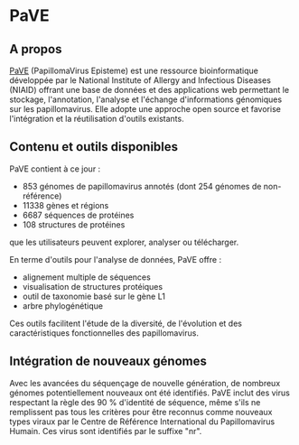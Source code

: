 # PaVE

## A propos
[PaVE](https://pave.niaid.nih.gov/) (PapillomaVirus Episteme) est une ressource bioinformatique développée par le National Institute of Allergy and Infectious Diseases (NIAID) offrant une base de données et des applications web permettant le stockage, l'annotation, l'analyse et l'échange d'informations génomiques sur les papillomavirus. Elle adopte une approche open source et favorise l'intégration et la réutilisation d'outils existants.

## Contenu et outils disponibles 

PaVE contient à ce jour : 
- 853 génomes de papillomavirus annotés (dont 254 génomes de non-référence)
- 11338 gènes et régions
- 6687 séquences de protéines
- 108 structures de protéines

que les utilisateurs peuvent explorer, analyser ou télécharger. 

En terme d'outils pour l'analyse de données, PaVE offre :
- alignement multiple de séquences
- visualisation de structures protéiques
- outil de taxonomie basé sur le gène L1
- arbre phylogénétique

Ces outils facilitent l'étude de la diversité, de l'évolution et des caractéristiques fonctionnelles des papillomavirus.

## Intégration de nouveaux génomes

Avec les avancées du séquençage de nouvelle génération, de nombreux génomes potentiellement nouveaux ont été identifiés. PaVE inclut des virus respectant la règle des 90 % d'identité de séquence, même s'ils ne remplissent pas tous les critères pour être reconnus comme nouveaux types viraux par le Centre de Référence International du Papillomavirus Humain. Ces virus sont identifiés par le suffixe "nr". ​
